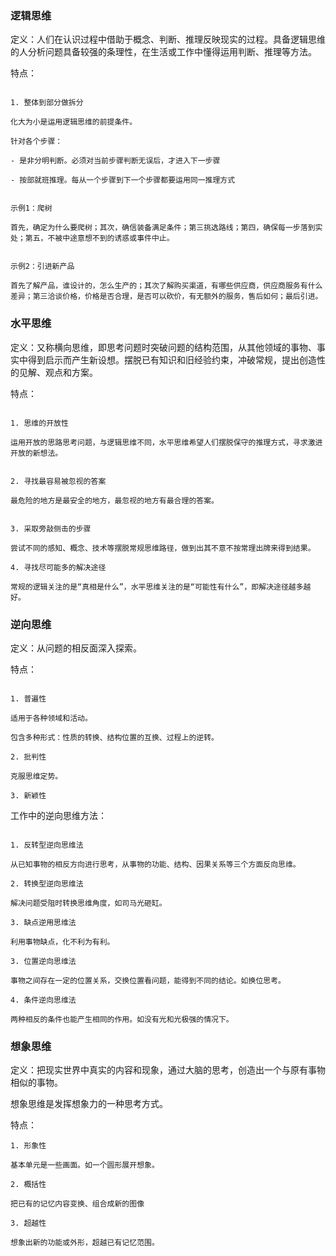### 逻辑思维

定义：人们在认识过程中借助于概念、判断、推理反映现实的过程。具备逻辑思维的人分析问题具备较强的条理性，在生活或工作中懂得运用判断、推理等方法。

特点：

```

1. 整体到部分做拆分

化大为小是运用逻辑思维的前提条件。

针对各个步骤：

- 是非分明判断。必须对当前步骤判断无误后，才进入下一步骤

- 按部就班推理。每从一个步骤到下一个步骤都要运用同一推理方式


示例1：爬树

首先，确定为什么要爬树；其次，确信装备满足条件；第三挑选路线；第四，确保每一步落到实处；第五，不被中途意想不到的诱惑或事件中止。


示例2：引进新产品

首先了解产品，谁设计的，怎么生产的；其次了解购买渠道，有哪些供应商，供应商服务有什么差异；第三洽谈价格，价格是否合理，是否可以砍价，有无额外的服务，售后如何；最后引进。

```

### 水平思维

定义：又称横向思维，即思考问题时突破问题的结构范围，从其他领域的事物、事实中得到启示而产生新设想。摆脱已有知识和旧经验约束，冲破常规，提出创造性的见解、观点和方案。

特点：

```

1. 思维的开放性

运用开放的思路思考问题，与逻辑思维不同，水平思维希望人们摆脱保守的推理方式，寻求激进开放的新想法。


2. 寻找最容易被忽视的答案

最危险的地方是最安全的地方，最忽视的地方有最合理的答案。


3. 采取旁敲侧击的步骤

尝试不同的感知、概念、技术等摆脱常规思维路径，做到出其不意不按常理出牌来得到结果。

4. 寻找尽可能多的解决途径

常规的逻辑关注的是“真相是什么”，水平思维关注的是“可能性有什么”，即解决途径越多越好。

```

### 逆向思维

定义：从问题的相反面深入探索。

特点：

```

1. 普遍性

适用于各种领域和活动。

包含多种形式：性质的转换、结构位置的互换、过程上的逆转。

2. 批判性

克服思维定势。

3. 新颖性

```

工作中的逆向思维方法：

```

1. 反转型逆向思维法

从已知事物的相反方向进行思考，从事物的功能、结构、因果关系等三个方面反向思维。

2. 转换型逆向思维法

解决问题受阻时转换思维角度，如司马光砸缸。

3. 缺点逆用思维法

利用事物缺点，化不利为有利。

3. 位置逆向思维法

事物之间存在一定的位置关系，交换位置看问题，能得到不同的结论。如换位思考。

4. 条件逆向思维法

两种相反的条件也能产生相同的作用。如没有光和光极强的情况下。

```

### 想象思维


定义：把现实世界中真实的内容和现象，通过大脑的思考，创造出一个与原有事物相似的事物。

想象思维是发挥想象力的一种思考方式。

特点：

```
1. 形象性

基本单元是一些画面。如一个圆形展开想象。

2. 概括性

把已有的记忆内容变换、组合成新的图像

3. 超越性

想象出新的功能或外形，超越已有记忆范围。

```


